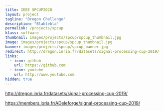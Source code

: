 ```yaml
---
title: IEEE SPCUP2020
layout: project
tagline: "Dregon Chellenge"
description: "Blablebla"
permalink: /projects/spcup
klass: software
thumbnail: images/projects/spcup/spcup_thumbnail.jpg
image: images/projects/spcup/spcup_thumbnail.jpg
banner: images/projects/spcup/spcup_banner.jpg
redirect: http://dregon.inria.fr/datasets/signal-processing-cup-2019/
links:
  - icon: github
    url: https://github.com
  - icon: youtube
    url: http://www.youtube.com
hidden: true
---
```


http://dregon.inria.fr/datasets/signal-processing-cup-2019/

 https://members.loria.fr/ADeleforge/signal-processing-cup-2019/